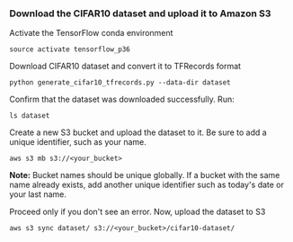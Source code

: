 ### Download the CIFAR10 dataset and upload it to Amazon S3


Activate the TensorFlow conda environment
```
source activate tensorflow_p36
```

Download CIFAR10 dataset and convert it to TFRecords format
```
python generate_cifar10_tfrecords.py --data-dir dataset
```
Confirm that the dataset was downloaded successfully. Run:
```
ls dataset
```

Create a new S3 bucket and upload the dataset to it. Be sure to add a unique identifier, such as your name.
```
aws s3 mb s3://<your_bucket>
```

**Note:** Bucket names should be unique globally. If a bucket with the same name already exists, add another unique identifier such as today's date or your last name.

Proceed only if you don't see an error. Now, upload the dataset to S3
```
aws s3 sync dataset/ s3://<your_bucket>/cifar10-dataset/
```


